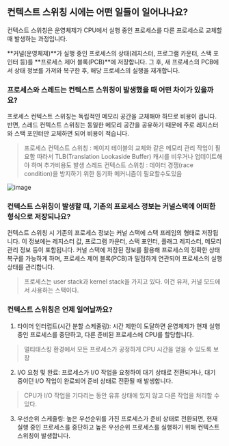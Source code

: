 ## 컨텍스트 스위칭 시에는 어떤 일들이 일어나나요?

컨텍스트 스위칭은 운영체제가 CPU에서 실행 중인 프로세스를 다른 프로세스로 교체할 때 발생하는 과정입니다.

**커널(운영체제)**가 실행 중인 프로세스의 상태(레지스터, 프로그램 카운터, 스택 포인터 등)를 **프로세스 제어 블록(PCB)**에 저장합니다. 그 후, 새 프로세스의 PCB에서 상태 정보를 가져와 복구한 후, 해당 프로세스의 실행을 재개합니다. 

### 프로세스와 스레드는 컨텍스트 스위칭이 발생했을 때 어떤 차이가 있을까요?

프로세스 컨텍스트 스위칭는 독립적인 메모리 공간을 교체해야 하므로 비용이 큽니다.
반면, 스레드 컨텍스트 스위칭는 동일한 메모리 공간을 공유하기 때문에 주로 레지스터와 스택 포인터만 교체하면 되어 비용이 적습니다.

> 프로세스 컨텍스트 스위칭 : 페이지 테이블의 교체와 같은 메모리 관리 작업이 필요함 따라서 TLB(Translation Lookaside Buffer) 캐시를 비우거나 업데이트해야 하며 추가비용도 발생
> 스레드 컨텍스트 스위칭 : 데이터 경쟁(race condition)을 방지하기 위한 동기화 메커니즘이 필요할수도있음

![image](https://github.com/user-attachments/assets/d27d3a9e-2287-447d-82f4-f899e82fb049)


### 컨텍스트 스위칭이 발생할 때, 기존의 프로세스 정보는 커널스택에 어떠한 형식으로 저장되나요?

컨텍스트 스위칭 시 기존의 프로세스 정보는 커널 스택에 스택 프레임의 형태로 저장됩니다. 
이 정보에는 레지스터 값, 프로그램 카운터, 스택 포인터, 플래그 레지스터, 메모리 관리 정보 등이 포함됩니다. 커널 스택에 저장된 정보를 활용해 프로세스의 정확한 상태 복구를 가능하게 하며, 프로세스 제어 블록(PCB)과 밀접하게 연관되어 프로세스의 실행 상태를 관리합니다.

> 프로세스는 user stack과 kernel stack을 가지고 있다. 이건 유저, 커널 모드에서 사용하는 스택이다.

### 컨텍스트 스위칭은 언제 일어날까요?

1. 타이머 인터럽트(시간 분할 스케줄링):
시간 제한이 도달하면 운영체제가 현재 실행 중인 프로세스를 중단하고, 다른 준비된 프로세스에 CPU를 할당합니다. 
> 멀티태스킹 환경에서 모든 프로세스가 공정하게 CPU 시간을 얻을 수 있도록 보장

2. I/O 요청 및 완료:
프로세스가 I/O 작업을 요청하여 대기 상태로 전환되거나, 대기 중이던 I/O 작업이 완료되어 준비 상태로 전환될 때 발생합니다.
> CPU가 I/O 작업을 기다리는 동안 유휴 상태에 있지 않고 다른 작업을 처리할 수 있다. 

3. 우선순위 스케줄링:
높은 우선순위를 가진 프로세스가 준비 상태로 전환되면, 현재 실행 중인 프로세스를 중단하고 높은 우선순위 프로세스를 실행하기 위해 컨텍스트 스위칭이 발생합니다.
